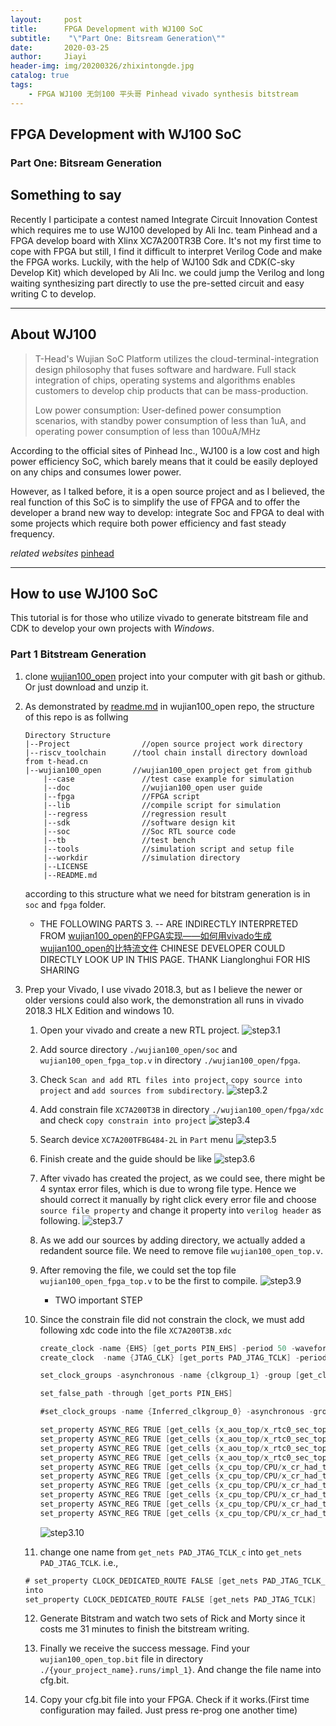 ```yaml
---
layout:     post
title:      FPGA Development with WJ100 SoC
subtitle:    "\"Part One: Bitsream Generation\""
date:       2020-03-25
author:     Jiayi
header-img: img/20200326/zhixintongde.jpg
catalog: true
tags:
    - FPGA WJ100 无剑100 平头哥 Pinhead vivado synthesis bitstream
---
```

## FPGA Development with WJ100 SoC

### Part One: Bitsream Generation

## Something to say

Recently I participate a contest named Integrate Circuit Innovation Contest which requires me to use WJ100 developed by Ali Inc. team Pinhead and a FPGA develop board with Xlinx XC7A200TR3B Core. It's not my first time to cope with FPGA but still, I find it difficult to interpret Verilog Code and make the FPGA works. Luckily, with the help of WJ100 Sdk and CDK(C-sky Develop Kit) which developed by Ali Inc. we could jump the Verilog and long waiting synthesizing part directly to use the pre-setted circuit and easy writing C to develop.

---

## About WJ100

>T-Head's Wujian SoC Platform utilizes the cloud-terminal-integration design philosophy that fuses software and hardware. Full stack integration of chips, operating systems and algorithms enables customers to develop chip products that can be mass-production.
>
>Low power consumption: User-defined power consumption scenarios, with standby power consumption of less than 1uA, and operating power consumption of less than 100uA/MHz

According to the official sites of Pinhead Inc., WJ100 is a low cost and high power efficiency SoC, which barely means that it could be easily deployed on any chips and consumes lower power.

However, as I talked before, it is a open source project and as I believed, the real function of this SoC is to simplify the use of FPGA and to offer the developer a brand new way to develop: integrate Soc and FPGA to deal with some projects which require both power efficiency and fast steady frequency.

*related websites*  [pinhead](https://www.t-head.cn/)

---

## How to use WJ100 SoC

This tutorial is for those who utilize vivado to generate bitstream file and CDK to develop your own projects with *Windows*.

### Part 1 Bitstream Generation

1. clone [wujian100_open](https://github.com/SHIELDJY/wujian100_open) project into your computer with git bash or github. Or just download and unzip it.

2. As demonstrated by [readme.md](https://github.com/T-head-Semi/wujian100_open) in wujian100_open repo, the structure of this repo is as follwing

    ```text
    Directory Structure
    |--Project                //open source project work directory  
    |--riscv_toolchain      //tool chain install directory download from t-head.cn
    |--wujian100_open       //wujian100_open project get from github
        |--case               //test case example for simulation
        |--doc                //wujian100_open user guide
        |--fpga               //FPGA script
        |--lib                //compile script for simulation
        |--regress            //regression result
        |--sdk                //software design kit
        |--soc                //Soc RTL source code
        |--tb                 //test bench
        |--tools              //simulation script and setup file
        |--workdir            //simulation directory
        |--LICENSE
        |--README.md
    ```

   according to this structure what we need for bitstram generation is in `soc` and `fpga` folder.

    * THE FOLLOWING PARTS 3. -- ARE INDIRECTLY INTERPRETED FROM [wujian100_open的FPGA实现——如何用vivado生成wujian100_open的比特流文件](https://occ.t-head.cn/community/article_detail?id=654091577878118400) CHINESE DEVELOPER COULD DIRECTLY LOOK UP IN THIS PAGE. THANK Lianglonghui FOR HIS SHARING

3. Prep your Vivado, I use vivado 2018.3, but as I believe the newer or older versions could also work, the demonstration all runs in vivado 2018.3 HLX Edition and windows 10.

   1. Open your vivado and create a new RTL project.
        ![step3.1](https://s1.ax1x.com/2020/03/26/GpwkLR.png)

   2. Add source directory `./wujian100_open/soc` and `wujian100_open_fpga_top.v` in directory `./wujian100_open/fpga`.

   3. Check `Scan and add RTL files into project`, `copy source into project` and `add sources from subdirectory`.
        ![step3.2](https://s1.ax1x.com/2020/03/26/GpwmFK.png)

   4. Add constrain file `XC7A200T3B` in directory `./wujian100_open/fpga/xdc` and check `copy constrain into project`
        ![step3.4](https://s1.ax1x.com/2020/03/26/GpwZo6.png)

   5. Search device `XC7A200TFBG484-2L` in `Part` menu
        ![step3.5](https://s1.ax1x.com/2020/03/26/GpwFy9.png)

   6. Finish create and the guide should be like
        ![step3.6](https://s1.ax1x.com/2020/03/26/GpwiQJ.png)

   7. After vivado has created the project, as we could see, there might be 4 syntax error files, which is due to wrong file type. Hence we should correct it manually by right click every error file and choose `source file property` and change it property into `verilog header` as following.
        ![step3.7](https://s1.ax1x.com/2020/03/26/GpwwlQ.png)

   8. As we add our sources by adding directory, we actually added a redandent source file. We need to remove file `wujian100_open_top.v`.

   9. After removing the file, we could set the top file `wujian100_open_fpga_top.v` to be the first to compile.
        ![step3.9](https://s1.ax1x.com/2020/03/26/Gpw8eI.png)

        * TWO important STEP

   10. Since the constrain file did not constrain the clock, we must add following xdc code into the file `XC7A200T3B.xdc`

       ```verilog
       create_clock -name {EHS} [get_ports PIN_EHS] -period 50 -waveform {0 25}
       create_clock  -name {JTAG_CLK} [get_ports PAD_JTAG_TCLK] -period 1000 -waveform {0 500}

       set_clock_groups -asynchronous -name {clkgroup_1} -group [get_clocks {EHS JTAG_CLK}]

       set_false_path -through [get_ports PIN_EHS]

       #set_clock_groups -name {Inferred_clkgroup_0} -asynchronous -group [get_clocks {wujian100_open_top|PAD_JTAG_TCLK}]

       set_property ASYNC_REG TRUE [get_cells {x_aou_top/x_rtc0_sec_top/x_rtc_pdu_top/x_rtc_clr_sync/pclk_load_sync2_reg}]
       set_property ASYNC_REG TRUE [get_cells {x_aou_top/x_rtc0_sec_top/x_rtc_pdu_top/x_rtc_clr_sync/rtc_load_sync2_reg}]
       set_property ASYNC_REG TRUE [get_cells {x_aou_top/x_rtc0_sec_top/x_rtc_pdu_top/x_rtc_clr_sync/pclk_load_sync1_reg}]
       set_property ASYNC_REG TRUE [get_cells {x_aou_top/x_rtc0_sec_top/x_rtc_pdu_top/x_rtc_clr_sync/rtc_load_sync1_reg}]
       set_property ASYNC_REG TRUE [get_cells {x_cpu_top/CPU/x_cr_had_top/A15d/A74/A10b_reg}]
       set_property ASYNC_REG TRUE [get_cells {x_cpu_top/CPU/x_cr_had_top/A15d/A74/A18597_reg}]
       set_property ASYNC_REG TRUE [get_cells {x_cpu_top/CPU/x_cr_had_top/A15d/A1862d/A10b_reg}]
       set_property ASYNC_REG TRUE [get_cells {x_cpu_top/CPU/x_cr_had_top/A15d/A1862d/A18597_reg}]
       set_property ASYNC_REG TRUE [get_cells {x_cpu_top/CPU/x_cr_had_top/A15d/A75/A10b_reg}]
       set_property ASYNC_REG TRUE [get_cells {x_cpu_top/CPU/x_cr_had_top/A15d/A75/A18597_reg}]
       ```

       ![step3.10](https://s1.ax1x.com/2020/03/26/GpwtFf.png)

   11. change one name from `get_nets PAD_JTAG_TCLK_c` into `get_nets PAD_JTAG_TCLK`. i.e.,

      ```verilog
      # set_property CLOCK_DEDICATED_ROUTE FALSE [get_nets PAD_JTAG_TCLK_c]
      into
      set_property CLOCK_DEDICATED_ROUTE FALSE [get_nets PAD_JTAG_TCLK]
      ```

   12. Generate Bitstram and watch two sets of Rick and Morty since it costs me 31 minutes to finish the bitstream writing.

   13. Finally we receive the success message. Find your `wujian100_open_top.bit` file in directory `./{your_project_name}.runs/impl_1}`. And change the file name into cfg.bit.

   14. Copy your cfg.bit file into your FPGA. Check if it works.(First time configuration may failed. Just press re-prog one another time)
